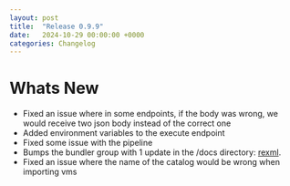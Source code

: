 ```yaml
---
layout: post
title:  "Release 0.9.9"
date:   2024-10-29 00:00:00 +0000
categories: Changelog
---
```


# Whats New

- Fixed an issue where in some endpoints, if the body was wrong, we would receive two json body instead of the correct one
- Added environment variables to the execute endpoint
- Fixed some issue with the pipeline
- Bumps the bundler group with 1 update in the /docs directory: [rexml](https://github.com/ruby/rexml).
- Fixed an issue where the name of the catalog would be wrong when importing vms


